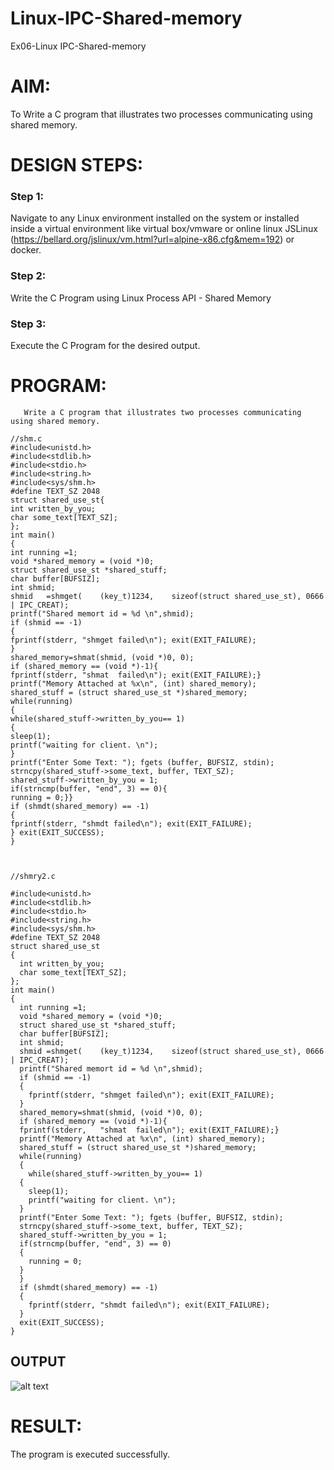 # Linux-IPC-Shared-memory
Ex06-Linux IPC-Shared-memory

# AIM:
To Write a C program that illustrates two processes communicating using shared memory.

# DESIGN STEPS:

### Step 1:

Navigate to any Linux environment installed on the system or installed inside a virtual environment like virtual box/vmware or online linux JSLinux (https://bellard.org/jslinux/vm.html?url=alpine-x86.cfg&mem=192) or docker.

### Step 2:

Write the C Program using Linux Process API - Shared Memory

### Step 3:

Execute the C Program for the desired output. 

# PROGRAM:
       Write a C program that illustrates two processes communicating using shared memory.

```
//shm.c
#include<unistd.h> 
#include<stdlib.h> 
#include<stdio.h> 
#include<string.h>
#include<sys/shm.h>
#define TEXT_SZ 2048 
struct shared_use_st{
int written_by_you;
char some_text[TEXT_SZ];
};
int main()
{
int running =1;
void *shared_memory = (void *)0; 
struct shared_use_st *shared_stuff; 
char buffer[BUFSIZ];
int shmid;
shmid	=shmget(	(key_t)1234,	sizeof(struct shared_use_st), 0666 | IPC_CREAT);
printf("Shared memort id = %d \n",shmid);
if (shmid == -1)
{
fprintf(stderr, "shmget failed\n"); exit(EXIT_FAILURE);
}
shared_memory=shmat(shmid, (void *)0, 0);
if (shared_memory == (void *)-1){
fprintf(stderr,	"shmat	failed\n"); exit(EXIT_FAILURE);}
printf("Memory Attached at %x\n", (int) shared_memory); 
shared_stuff = (struct shared_use_st *)shared_memory; 
while(running)
{
while(shared_stuff->written_by_you== 1)
{
sleep(1);
printf("waiting for client.	\n");
}
printf("Enter Some Text: "); fgets (buffer, BUFSIZ, stdin);
strncpy(shared_stuff->some_text, buffer, TEXT_SZ);
shared_stuff->written_by_you = 1;
if(strncmp(buffer, "end", 3) == 0){
running = 0;}}
if (shmdt(shared_memory) == -1)
{
fprintf(stderr, "shmdt failed\n"); exit(EXIT_FAILURE);
} exit(EXIT_SUCCESS);
}



//shmry2.c

#include<unistd.h> 
#include<stdlib.h> 
#include<stdio.h> 
#include<string.h>
#include<sys/shm.h>
#define TEXT_SZ 2048 
struct shared_use_st
{
  int written_by_you;
  char some_text[TEXT_SZ];
};
int main()
{
  int running =1;
  void *shared_memory = (void *)0; 
  struct shared_use_st *shared_stuff; 
  char buffer[BUFSIZ];
  int shmid;
  shmid	=shmget(	(key_t)1234,	sizeof(struct shared_use_st), 0666 | IPC_CREAT);
  printf("Shared memort id = %d \n",shmid);
  if (shmid == -1)
  {
    fprintf(stderr, "shmget failed\n"); exit(EXIT_FAILURE);
  }
  shared_memory=shmat(shmid, (void *)0, 0);
  if (shared_memory == (void *)-1){
  fprintf(stderr,	"shmat	failed\n"); exit(EXIT_FAILURE);}
  printf("Memory Attached at %x\n", (int) shared_memory); 
  shared_stuff = (struct shared_use_st *)shared_memory; 
  while(running)
  {
    while(shared_stuff->written_by_you== 1)
  {
    sleep(1);
    printf("waiting for client.	\n");
  }
  printf("Enter Some Text: "); fgets (buffer, BUFSIZ, stdin);
  strncpy(shared_stuff->some_text, buffer, TEXT_SZ);
  shared_stuff->written_by_you = 1;
  if(strncmp(buffer, "end", 3) == 0)
  {
    running = 0;
  }
  }
  if (shmdt(shared_memory) == -1)
  {
    fprintf(stderr, "shmdt failed\n"); exit(EXIT_FAILURE);
  }
  exit(EXIT_SUCCESS);
}

```

## OUTPUT



![alt text](image.png)


# RESULT:


The program is executed successfully.
